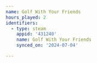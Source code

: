 ```yaml
---
name: Golf With Your Friends
hours_played: 2
identifiers:
  - type: steam
    appid: '431240'
    name: Golf With Your Friends
    synced_on: '2024-07-04'

---
```

